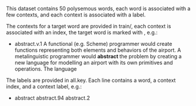 This dataset contains 50 polysemous words, each word is associated with a few contexts, and each context is associated with a label. 

The contexts for a target word are provided in train/, each context is associated with an index, the target word is marked with <b> </b>, e.g.:
- abstract.v.1	A functional (e.g. Scheme) programmer would create functions representing both elements and behaviors of the airport. A metalinguistic programmer would <b> abstract </b> the problem by creating a new language for modelling an airport with its own primitives and operations. The language 

The labels are provided in all.key. Each line contains a word, a context index, and a context label, e.g.:
- abstract abstract.94 abstract.2
